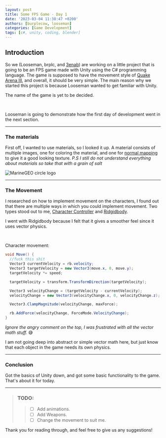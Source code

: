 ```yaml
---
layout: post
title: Some FPS Game - Day 1
date: '2023-03-04 11:38:47 +0200'
authors: [burplecow, looseman]
categories: [Game Development]
tags: [c#, unity, coding, blender]
---
```


## Introduction

So we (Looseman, brplc, and [3enab](https://github.com/El3enab)) are working on a little project that is going to be an FPS game made with Unity using the C# programming language. The game is supposed to have the movement style of [Quake Arena III](https://en.wikipedia.org/wiki/Quake_III_Arena), and overall, it should be very simple. The main reason why we started this project is because Looseman wanted to get familiar with Unity.

The name of the game is yet to be decided.

<br>

Looseman is going to demonstrate how the first day of development went in the next section.


------------------------------------------------


### The materials

First off, I wanted to use materials, so I looked it up. A material consists of multiple images, one for coloring the material, and one for <a href="https://docs.unity3d.com/Manual/StandardShaderMaterialParameterNormalMap.html" target="_blank">normal mapping</a> to give it a good looking texture. *P.S I still do not understand everything about materials so take that with a grain of salt*

<img src="https://cdn.discordapp.com/attachments/889007912394063952/1081376931645227048/image.png" alt="MarineGEO circle logo"/>


------------------------------------------------

### The Movement

I researched on how to implement movement on the characters, I found out that there are multiple ways in which you could implement movement. Two types stood out to me, <a href="https://docs.unity3d.com/ScriptReference/CharacterController.html" target="_blank">Character Controller</a> and <a href="https://docs.unity3d.com/ScriptReference/Rigidbody.html" target="_blank">Ridgidbody</a>.

I went with Ridgidbody because I felt that it gives a smoother feel since it uses vector physics.

<br>

Character movement:

```cs
void Move() {
  //fuck this shit
  Vector3 currentVelocity = rb.velocity;
  Vector3 targetVelocity = new Vector3(move.x, 0, move.y);
  targetVelocity *= speed;

  targetVelocity = transform.TransformDirection(targetVelocity);

  Vector3 velocityChange = (targetVelocity - currentVelocity);
  velocityChange = new Vector3(velocityChange.x, 0, velocityChange.z);

  Vector3.ClampMagnitude(velocityChange, maxForce);

  rb.AddForce(velocityChange, ForceMode.VelocityChange);
}
```

*Ignore the angry comment on the top, I was frustrated with all the vector math stuff.* 😅

I am not going deep into abstract or simple vector math here, but just know that each object in the game needs its own physics.

------------------------------------------------

### Conclusion

Got the basics of Unity down, and got some basic functionality to the game. That's about it for today.

------------------------------------------------


> ### TODO:
>
>> - [ ] Add animations.
>> - [ ] Add Weapons.
>> - [ ] Change the movement to suit me.

Thank you for reading through, and feel free to give us any suggestions!